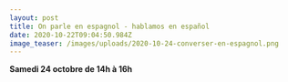 ```yaml
---
layout: post
title: On parle en espagnol - hablamos en español
date: 2020-10-22T09:04:50.984Z
image_teaser: /images/uploads/2020-10-24-converser-en-espagnol.png
---
```

**Samedi 24 octobre de 14h à 16h**